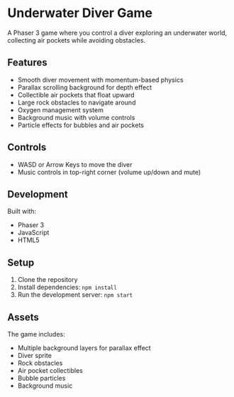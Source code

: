 # Underwater Diver Game

A Phaser 3 game where you control a diver exploring an underwater world, collecting air pockets while avoiding obstacles.

## Features

- Smooth diver movement with momentum-based physics
- Parallax scrolling background for depth effect
- Collectible air pockets that float upward
- Large rock obstacles to navigate around
- Oxygen management system
- Background music with volume controls
- Particle effects for bubbles and air pockets

## Controls

- WASD or Arrow Keys to move the diver
- Music controls in top-right corner (volume up/down and mute)

## Development

Built with:
- Phaser 3
- JavaScript
- HTML5

## Setup

1. Clone the repository
2. Install dependencies: `npm install`
3. Run the development server: `npm start`

## Assets

The game includes:
- Multiple background layers for parallax effect
- Diver sprite
- Rock obstacles
- Air pocket collectibles
- Bubble particles
- Background music 